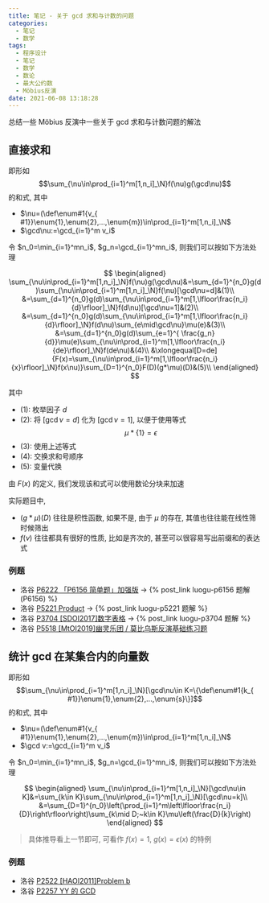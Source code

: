```yaml
---
title: 笔记 - 关于 gcd 求和与计数的问题
categories:
  - 笔记
  - 数学
tags:
  - 程序设计
  - 笔记
  - 数学
  - 数论
  - 最大公约数
  - Möbius反演
date: 2021-06-08 13:18:28
---
```


总结一些 Möbius 反演中一些关于 gcd 求和与计数问题的解法

<!-- more -->

## 直接求和

即形如
$$\sum_{\nu\in\prod_{i=1}^m[1,n_i]_\N}f(\nu)g(\gcd\nu)$$
的和式, 其中

- $\nu=(\def\enum#1{v_{ #1}}\enum{1},\enum{2},...,\enum{m})\in\prod_{i=1}^m[1,n_i]_\N$
- $\gcd\nu:=\gcd_{i=1}^m v_i$

令 $n_0=\min_{i=1}^mn_i$, $g_n=\gcd_{i=1}^mn_i$, 则我们可以按如下方法处理

$$
\begin{aligned}
  \sum_{\nu\in\prod_{i=1}^m[1,n_i]_\N}f(\nu)g(\gcd\nu)&=\sum_{d=1}^{n_0}g(d)\sum_{\nu\in\prod_{i=1}^m[1,n_i]_\N}f(\nu)[\gcd\nu=d]&(1)\\
  &=\sum_{d=1}^{n_0}g(d)\sum_{\nu\in\prod_{i=1}^m[1,\lfloor\frac{n_i}{d}\rfloor]_\N}f(d\nu)[\gcd\nu=1]&(2)\\
  &=\sum_{d=1}^{n_0}g(d)\sum_{\nu\in\prod_{i=1}^m[1,\lfloor\frac{n_i}{d}\rfloor]_\N}f(d\nu)\sum_{e\mid\gcd\nu}\mu(e)&(3)\\
  &=\sum_{d=1}^{n_0}g(d)\sum_{e=1}^{ \frac{g_n}{d}}\mu(e)\sum_{\nu\in\prod_{i=1}^m[1,\lfloor\frac{n_i}{de}\rfloor]_\N}f(de\nu)&(4)\\
  &\xlongequal[D=de]{F(x)=\sum_{\nu\in\prod_{i=1}^m[1,\lfloor\frac{n_i}{x}\rfloor]_\N}f(x\nu)}\sum_{D=1}^{n_0}F(D)(g*\mu)(D)&(5)\\
\end{aligned}
$$

其中

- $(1)$: 枚举因子 $d$
- $(2)$: 将 $[\gcd\nu=d]$ 化为 $[\gcd\nu=1]$, 以便于使用等式
  $$\mu*\{1\}=\epsilon$$
- $(3)$: 使用上述等式
- $(4)$: 交换求和号顺序
- $(5)$: 变量代换

由 $F(x)$ 的定义, 我们发现该和式可以使用数论分块来加速

实际题目中,

- $(g*\mu)(D)$ 往往是积性函数, 如果不是, 由于 $\mu$ 的存在, 其值也往往能在线性筛时候筛出
- $f(\nu)$ 往往都具有很好的性质, 比如是齐次的, 甚至可以很容易写出前缀和的表达式

### 例题

- 洛谷 [P6222 「P6156 简单题」加强版](https://www.luogu.com.cn/problem/P6222) -> {% post_link luogu-p6156 题解(P6156) %}
- 洛谷 [P5221 Product](https://www.luogu.com.cn/problem/P5221) -> {% post_link luogu-p5221 题解 %}
- 洛谷 [P3704 [SDOI2017]数字表格](https://www.luogu.com.cn/problem/P3704) -> {% post_link luogu-p3704 题解 %}
- 洛谷 [P5518 [MtOI2019]幽灵乐团 / 莫比乌斯反演基础练习题](https://www.luogu.com.cn/problem/P5518)

## 统计 gcd 在某集合内的向量数

即形如
$$\sum_{\nu\in\prod_{i=1}^m[1,n_i]_\N}[\gcd\nu\in K=\{\def\enum#1{k_{ #1}}\enum{1},\enum{2},...,\enum{s}\}]$$
的和式, 其中

- $\nu=(\def\enum#1{v_{ #1}}\enum{1},\enum{2},...,\enum{m})\in\prod_{i=1}^m[1,n_i]_\N$
- $\gcd v:=\gcd_{i=1}^m v_i$

令 $n_0=\min_{i=1}^mn_i$, $g_n=\gcd_{i=1}^mn_i$, 则我们可以按如下方法处理

$$
\begin{aligned}
  \sum_{\nu\in\prod_{i=1}^m[1,n_i]_\N}[\gcd\nu\in K]&=\sum_{k\in K}\sum_{\nu\in\prod_{i=1}^m[1,n_i]_\N}[\gcd\nu=k]\\
  &=\sum_{D=1}^{n_0}\left(\prod_{i=1}^m\left\lfloor\frac{n_i}{D}\right\rfloor\right)\sum_{k\mid D;~k\in K}\mu\left(\frac{D}{k}\right)
\end{aligned}
$$

> 具体推导看上一节即可, 可看作 $f(x)=1$, $g(x)=\epsilon(x)$ 的特例

### 例题

- 洛谷 [P2522 [HAOI2011]Problem b](https://www.luogu.com.cn/problem/P2522)
- 洛谷 [P2257 YY 的 GCD](https://www.luogu.com.cn/problem/P2257)
